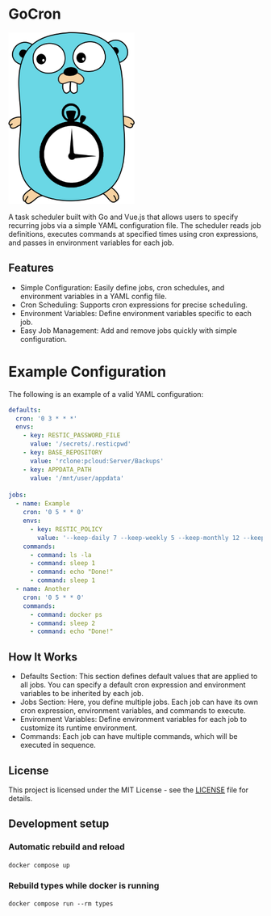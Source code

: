 # GoCron

<img src="https://github.com/flohoss/gocron/blob/main/web/public/static/logo.png?raw=true" width="250px" height="340px">

A task scheduler built with Go and Vue.js that allows users to specify recurring jobs via a simple YAML configuration file. The scheduler reads job definitions, executes commands at specified times using cron expressions, and passes in environment variables for each job.

## Features

- Simple Configuration: Easily define jobs, cron schedules, and environment variables in a YAML config file.
- Cron Scheduling: Supports cron expressions for precise scheduling.
- Environment Variables: Define environment variables specific to each job.
- Easy Job Management: Add and remove jobs quickly with simple configuration.

# Example Configuration

The following is an example of a valid YAML configuration:

```yml
defaults:
  cron: '0 3 * * *'
  envs:
    - key: RESTIC_PASSWORD_FILE
      value: '/secrets/.resticpwd'
    - key: BASE_REPOSITORY
      value: 'rclone:pcloud:Server/Backups'
    - key: APPDATA_PATH
      value: '/mnt/user/appdata'

jobs:
  - name: Example
    cron: '0 5 * * 0'
    envs:
      - key: RESTIC_POLICY
        value: '--keep-daily 7 --keep-weekly 5 --keep-monthly 12 --keep-yearly 75'
    commands:
      - command: ls -la
      - command: sleep 1
      - command: echo "Done!"
      - command: sleep 1
  - name: Another
    cron: '0 5 * * 0'
    commands:
      - command: docker ps
      - command: sleep 2
      - command: echo "Done!"
```

## How It Works

- Defaults Section: This section defines default values that are applied to all jobs. You can specify a default cron expression and environment variables to be inherited by each job.
- Jobs Section: Here, you define multiple jobs. Each job can have its own cron expression, environment variables, and commands to execute.
- Environment Variables: Define environment variables for each job to customize its runtime environment.
- Commands: Each job can have multiple commands, which will be executed in sequence.

## License

This project is licensed under the MIT License - see the [LICENSE](https://github.com/flohoss/gocron/blob/main/LICENSE) file for details.

## Development setup

### Automatic rebuild and reload

`docker compose up`

### Rebuild types while docker is running

`docker compose run --rm types`
